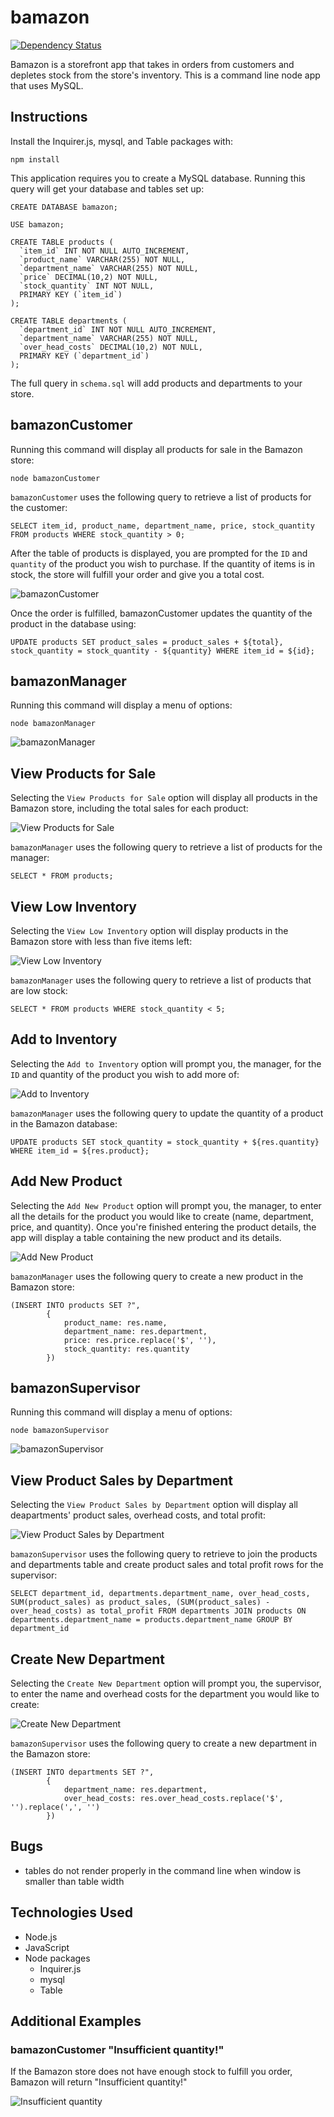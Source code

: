 # bamazon

[![Dependency Status](https://david-dm.org/jlouie10/bamazon.svg)](https://david-dm.org/jlouie10/bamazon)

Bamazon is a storefront app that takes in orders from customers and depletes stock from the store's inventory. This is a command line node app that uses MySQL.

## Instructions

Install the Inquirer.js, mysql, and Table packages with:

```
npm install
```

This application requires you to create a MySQL database. Running this query will get your database and tables set up:

```
CREATE DATABASE bamazon;

USE bamazon;

CREATE TABLE products (
  `item_id` INT NOT NULL AUTO_INCREMENT,
  `product_name` VARCHAR(255) NOT NULL,
  `department_name` VARCHAR(255) NOT NULL,
  `price` DECIMAL(10,2) NOT NULL,
  `stock_quantity` INT NOT NULL,
  PRIMARY KEY (`item_id`)
);

CREATE TABLE departments (
  `department_id` INT NOT NULL AUTO_INCREMENT,
  `department_name` VARCHAR(255) NOT NULL,
  `over_head_costs` DECIMAL(10,2) NOT NULL,
  PRIMARY KEY (`department_id`)
);
```

The full query in `schema.sql` will add products and departments to your store.

## bamazonCustomer

Running this command will display all products for sale in the Bamazon store:

```
node bamazonCustomer
```

`bamazonCustomer` uses the following query to retrieve a list of products for the customer:

```
SELECT item_id, product_name, department_name, price, stock_quantity FROM products WHERE stock_quantity > 0;
```

After the table of products is displayed, you are prompted for the `ID` and `quantity` of the product you wish to purchase. If the quantity of items is in stock, the store will fulfill your order and give you a total cost.

![bamazonCustomer](examples/customer.png)

Once the order is fulfilled, bamazonCustomer updates the quantity of the product in the database using:

```
UPDATE products SET product_sales = product_sales + ${total}, stock_quantity = stock_quantity - ${quantity} WHERE item_id = ${id};
```

## bamazonManager

Running this command will display a menu of options:

```
node bamazonManager
```

![bamazonManager](examples/manager.png)

## View Products for Sale

Selecting the `View Products for Sale` option will display all products in the Bamazon store, including the total sales for each product:

![View Products for Sale](examples/manager_products.png)

`bamazonManager` uses the following query to retrieve a list of products for the manager:

```
SELECT * FROM products;
```

## View Low Inventory

Selecting the `View Low Inventory` option will display products in the Bamazon store with less than five items left:

![View Low Inventory](examples/manager_low_inventory.png)

`bamazonManager` uses the following query to retrieve a list of products that are low stock:

```
SELECT * FROM products WHERE stock_quantity < 5;
```

## Add to Inventory

Selecting the `Add to Inventory` option will prompt you, the manager, for the `ID` and quantity of the product you wish to add more of:

![Add to Inventory](examples/manager_add_inventory.png)

`bamazonManager` uses the following query to update the quantity of a product in the Bamazon database:

```
UPDATE products SET stock_quantity = stock_quantity + ${res.quantity} WHERE item_id = ${res.product};
```

## Add New Product

Selecting the `Add New Product` option will prompt you, the manager, to enter all the details for the product you would like to create (name, department, price, and quantity). Once you're finished entering the product details, the app will display a table containing the new product and its details.

![Add New Product](examples/manager_new_product.png)

`bamazonManager` uses the following query to create a new product in the Bamazon store:

```
(INSERT INTO products SET ?",
        {
            product_name: res.name,
            department_name: res.department,
            price: res.price.replace('$', ''),
            stock_quantity: res.quantity
        })
```

## bamazonSupervisor

Running this command will display a menu of options:

```
node bamazonSupervisor
```

![bamazonSupervisor](examples/supervisor.png)

## View Product Sales by Department

Selecting the `View Product Sales by Department` option will display all deapartments' product sales, overhead costs, and total profit:

![View Product Sales by Department](examples/supervisor_sales.png)

`bamazonSupervisor` uses the following query to retrieve to join the products and departments table and create product sales and total profit rows for the supervisor:

```
SELECT department_id, departments.department_name, over_head_costs, SUM(product_sales) as product_sales, (SUM(product_sales) - over_head_costs) as total_profit FROM departments JOIN products ON departments.department_name = products.department_name GROUP BY department_id
```

## Create New Department

Selecting the `Create New Department` option will prompt you, the supervisor, to enter the name and overhead costs for the department you would like to create:

![Create New Department](examples/supervisor_new_department.png)

`bamazonSupervisor` uses the following query to create a new department in the Bamazon store:

```
(INSERT INTO departments SET ?",
        {
            department_name: res.department,
            over_head_costs: res.over_head_costs.replace('$', '').replace(',', '')
        })
```

## Bugs

* tables do not render properly in the command line when window is smaller than table width

## Technologies Used

* Node.js
* JavaScript
* Node packages
    * Inquirer.js
    * mysql
    * Table

## Additional Examples

### bamazonCustomer "Insufficient quantity!"

If the Bamazon store does not have enough stock to fulfill you order, Bamazon will return "Insufficient quantity!"

![Insufficient quantity](examples/customer_insufficient_quantity.png)